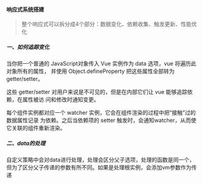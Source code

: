 #### 响应式系统搭建

> 整个响应式可以拆分成4个部分：数据变化、依赖收集、触发更新、性能优化

##### 一、如何追踪变化

当你把一个普通的 JavaScript对象传入 Vue 实例作为 data 选项，vue 将遍历此对象所有的属性，
并使用 Object.defineProperty 把这些属性全部转为 getter/setter。

这些 getter/setter 对用户来说是不可见的，但是在内部它们让 vue 能够追踪依赖，在属性被访
问和修改时通知变更。

每个组件实例都对应一个 watcher 实例，它会在组件渲染的过程中把“接触”过的数据属性记录
为依赖。之后当依赖项的 setter 触发时，会通知watcher，从而使它关联的组件重新渲染。

##### 二、data的处理

自定义策略中会对data进行处理，处理会区分父子选项，处理的函数是同一个，但为了区分父子传递的参数有所不同。如果是处理根实例，会添加vm参数作为传递

